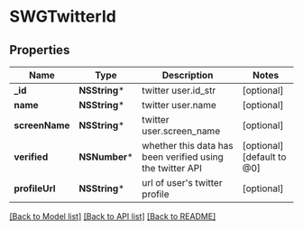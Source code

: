 # SWGTwitterId

## Properties
Name | Type | Description | Notes
------------ | ------------- | ------------- | -------------
**_id** | **NSString*** | twitter user.id_str | [optional] 
**name** | **NSString*** | twitter user.name | [optional] 
**screenName** | **NSString*** | twitter user.screen_name | [optional] 
**verified** | **NSNumber*** | whether this data has been verified using the twitter API | [optional] [default to @0]
**profileUrl** | **NSString*** | url of user&#39;s twitter profile | [optional] 

[[Back to Model list]](../README.md#documentation-for-models) [[Back to API list]](../README.md#documentation-for-api-endpoints) [[Back to README]](../README.md)


